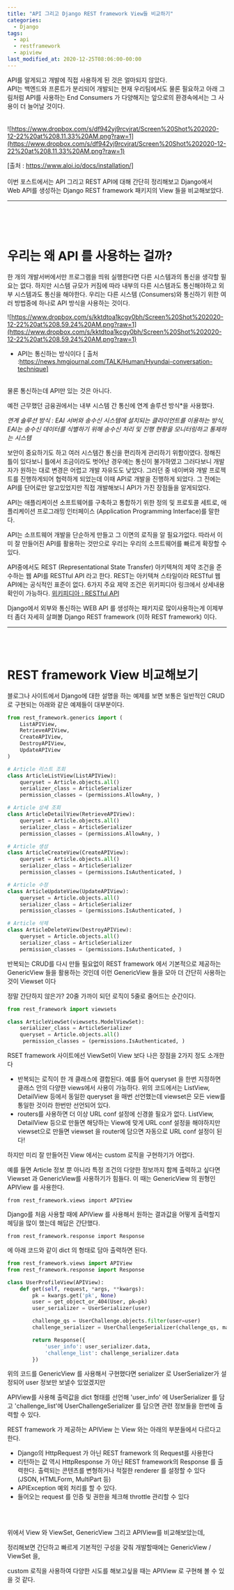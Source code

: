 ```yaml
---
title: "API 그리고 Django REST framework View들 비교하기"
categories:
  - Django
tags:
  - api
  - restframework
  - apiview
last_modified_at: 2020-12-25T08:06:00-00:00
---
```

API를 알게되고 개발에 직접 사용하게 된 것은 얼마되지 않았다. <br>
API는 백엔드와 프론트가 분리되어 개발되는 현재 우리팀에서도 물론 필요하고 아래 그림처럼 API를 사용하는 End Consumers 가 다양해지는 앞으로의 환경속에서는 그 사용이 더 늘어날 것이다. 
<br><br><br>
![https://www.dropbox.com/s/df942yj9rcvjrat/Screen%20Shot%202020-12-22%20at%208.11.33%20AM.png?raw=1](https://www.dropbox.com/s/df942yj9rcvjrat/Screen%20Shot%202020-12-22%20at%208.11.33%20AM.png?raw=1)

[출처 : https://www.aloi.io/docs/installation/]
<br><br>
이번 포스트에서는 API 그리고 REST API에 대해 간단히 정리해보고 Django에서 Web API를 생성하는  Django REST framework 패키지의 View 들을 비교해보았다.

---
<br>
<br>
<br>

# 우리는 왜 API 를 사용하는 걸까?

한 개의 개발서버에서만 프로그램을 띄워 실행한다면 다른 시스템과의 통신을 생각할 필요는 없다. 하지만 시스템 규모가 커짐에 따라 내부의 다른 시스템과도 통신해야하고 외부 시스템과도 통신을 해야한다. 우리는 다른 시스템 (Consumers)와 통신하기 위한 여러 방법중에 하나로 API 방식을 사용하는 것이다.

![https://www.dropbox.com/s/kktdtoa1kcgy0bh/Screen%20Shot%202020-12-22%20at%208.59.24%20AM.png?raw=1](https://www.dropbox.com/s/kktdtoa1kcgy0bh/Screen%20Shot%202020-12-22%20at%208.59.24%20AM.png?raw=1)

- API는 통신하는 방식이다 [ 출처 :https://news.hmgjournal.com/TALK/Human/Hyundai-conversation-technique]
<br><br>

물론 통신하는데 API만 있는 것은 아니다.

예전 근무했던 금융권에서는 내부 시스템 간 통신에 연계 솔루션 방식*을 사용했다.

*연계 솔루션 방식 : EAI 서버와 송수신 시스템에 설치되는 클라이언트를 이용하는 방식, EAI는 송수신 데이터를 식별하기 위해 송수신 처리 및 진행 현황을 모니터링하고 통제하는 시스템*

보안이 중요하기도 하고 여러 시스템간 통신을 편리하게 관리하기 위함이였다. 정해진 틀이 있다보니 틀에서 조금이라도 벗어난 경우에는 통신이 불가하였고 그러다보니 개발자가 원하는 대로 변경은 어렵고 개발 자유도도 낮았다. 그러던 중 네이버와 개발 프로젝트를 진행하게되어 협력하게 되었는데 이때 API로 개발을 진행하게 되었다. 그 전에는 API를 단어로만 알고있었지만 직접 개발해보니 API가 가진 장점들을 알게되었다. 

API는 애플리케이션 소프트웨어를 구축하고 통합하기 위한 정의 및 프로토콜 세트로, 애플리케이션 프로그래밍 인터페이스 (Application Programming Interface)를 말한다.

API는 소프트웨어 개발을 단순하게 만들고 그 이면의 로직을 알 필요가없다. 따라서 이미 잘 만들어진 API를 활용하는 것만으로 우리는 우리의 소프트웨어를 빠르게 확장할 수 있다. 

API중에서도 REST (Representational State Transfer) 아키텍쳐의 제약 조건을 준수하는 웹 API를 RESTful API 라고 한다. REST는 아키텍쳐 스타일이라 RESTful 웹 API에는 공식적인 표준이 없다. 6가지 주요 제약 조건은 위키피디아 링크에서 상세내용 확인이 가능하다. [위키피디아 : RESTful API](https://ko.wikipedia.org/wiki/REST#REST_%EC%95%84%ED%82%A4%ED%85%8D%EC%B2%98%EC%97%90_%EC%A0%81%EC%9A%A9%EB%90%98%EB%8A%94_6%EA%B0%80%EC%A7%80_%EC%A0%9C%ED%95%9C_%EC%A1%B0%EA%B1%B4)

Django에서 외부와 통신하는 WEB API 를 생성하는 패키지로 많이사용하는게 이제부터 좀더 자세히 살펴볼 Django REST framework (이하 REST framework) 이다.

---
<br>
<br>

# REST framework View 비교해보기

블로그나 사이트에서 Django에 대한 설명을 하는 예제를 보면 보통은 일반적인 CRUD로 구현되는 아래와 같은 예제들이 대부분이다.

```python
from rest_framework.generics import (
    ListAPIView,
    RetrieveAPIView,
    CreateAPIView,
    DestroyAPIView,
    UpdateAPIView
)

# Article 리스트 조회
class ArticleListView(ListAPIView):
    queryset = Article.objects.all()
    serializer_class = ArticleSerializer
    permission_classes = (permissions.AllowAny, )

# Article 상세 조회
class ArticleDetailView(RetrieveAPIView):
    queryset = Article.objects.all()
    serializer_class = ArticleSerializer
    permission_classes = (permissions.AllowAny, )

# Article 생성
class ArticleCreateView(CreateAPIView):
    queryset = Article.objects.all()
    serializer_class = ArticleSerializer
    permission_classes = (permissions.IsAuthenticated, )

# Article 수정
class ArticleUpdateView(UpdateAPIView):
    queryset = Article.objects.all()
    serializer_class = ArticleSerializer
    permission_classes = (permissions.IsAuthenticated, )

# Article 삭제
class ArticleDeleteView(DestroyAPIView):
    queryset = Article.objects.all()
    serializer_class = ArticleSerializer
    permission_classes = (permissions.IsAuthenticated, )
```

반복되는 CRUD를 다시 만들 필요없이  REST framework 에서 기본적으로 제공하는  GenericView 들을 활용하는 것인데 이런 GenericView 들을 모아 더 간단히 사용하는 것이 Viewset 이다

정말 간단하지 않은가? 20줄 가까이 되던 로직이 5줄로 줄어드는 순간이다.

 

```python
from rest_framework import viewsets

class ArticleViewSet(viewsets.ModelViewSet):
    serializer_class = ArticleSerializer
    queryset = Article.objects.all()
	 permission_classes = (permissions.IsAuthenticated, )
```

RSET framework 사이트에선 ViewSet이 View 보다 나은 장점을 2가지 정도 소개한다

- 반복되는 로직이 한 개 클래스에 결합된다. 예를 들어 queryset 을 한번 지정하면 클래스 안의 다양한 views에서 사용이 가능하다. 위의 코드에서는 ListView, DetailView 등에서 동일한 queryset 을 매번 선언했는데 viewset은 모든 view를 통일한 것이라 한번만 선언되어 있다. <br>
- routers를 사용하면 더 이상 URL conf 설정에 신경쓸 필요가 없다. ListView, DetailView 등으로 만들면 해당하는 View에 맞게 URL conf 설정을 해야하지만 viewset으로 만들면 viewset 을 router에 담으면 자동으로 URL conf 설정이 된다! <br>

하지만 미리 잘 만들어진 View 에서는 custom 로직을 구현하기가 어렵다.

예를 들면 Article 정보 뿐 아니라 특정 조건의 다양한 정보까지 함께 출력하고 싶다면 Viewset 과 GenericView를 사용하기가 힘들다. 이 때는 GenericView 의 원형인 APIView 를 사용한다.

`from rest_framework.views import APIView`

Django를 처음 사용할 때에 APIView 를 사용해서 원하는 결과값을 어떻게 출력할지 헤딩을 많이 했는데 해답은 간단했다. 

`from rest_framework.response import Response`

에 아래 코드와 같이 dict 의 형태로 담아 출력하면 된다. 

```python
from rest_framework.views import APIView
from rest_framework.response import Response

class UserProfileView(APIView):
    def get(self, request, *args, **kwargs):
        pk = kwargs.get('pk', None)
        user = get_object_or_404(User, pk=pk)
        user_serializer = UserSerializer(user)

        challenge_qs = UserChallenge.objects.filter(user=user)
        challenge_serializer = UserChallengeSerializer(challenge_qs, many=True)

        return Response({
            'user_info': user_serializer.data,
            'challenge_list': challenge_serializer.data
        })
```

위의 코드를 GenericView 를 사용해서 구현했다면  serializer 로 UserSerializer가 설정되어 user 정보만 보낼수 있었겠지만

APIView를 사용해 출력값을 dict 형태를 선언해  'user_info' 에 UserSerializer 를 담고 
'challenge_list'에 UserChallengeSerializer 를 담으면 관련 정보들을 한번에 출력할 수 있다.

REST framework 가 제공하는 APIView 는 View 와는 아래의 부분들에서 다르다고 한다.

- Django의 HttpRequest 가 아닌 REST framework 의 Request를 사용한다
- 리턴하는 값 역시 HttpResponse 가 아닌 REST framework의 Response 를 출력한다. 출력되는 콘텐츠를 변형하거나 적절한 renderer 를 설정할 수 있다 (JSON, HTMLForm, MultiPart 등)
- APIException 예외 처리를 할 수 있다.
- 들어오는 request 를 인증 및 권한을 체크해 throttle 관리할 수 있다

<br><br>

위에서 View 와 ViewSet, GenericView 그리고 APIView를 비교해보았는데,

정리해보면 간단하고 빠르게 기본적인 구성을 갖춰 개발할때에는 GenericView / ViewSet 을,

custom 로직을 사용하여 다양한 시도를 해보고싶을 때는 APIView 로 구현해 볼 수 있을 것 같다.

<br><br>


